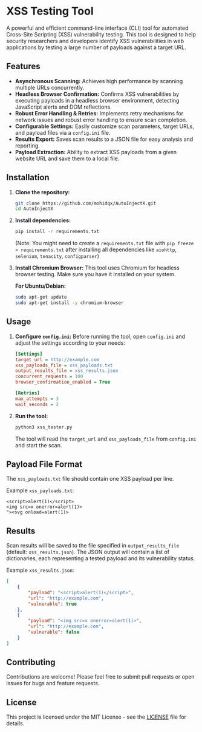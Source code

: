 # XSS Testing Tool

A powerful and efficient command-line interface (CLI) tool for automated Cross-Site Scripting (XSS) vulnerability testing. This tool is designed to help security researchers and developers identify XSS vulnerabilities in web applications by testing a large number of payloads against a target URL.

## Features

- **Asynchronous Scanning:** Achieves high performance by scanning multiple URLs concurrently.
- **Headless Browser Confirmation:** Confirms XSS vulnerabilities by executing payloads in a headless browser environment, detecting JavaScript alerts and DOM reflections.
- **Robust Error Handling & Retries:** Implements retry mechanisms for network issues and robust error handling to ensure scan completion.
- **Configurable Settings:** Easily customize scan parameters, target URLs, and payload files via a `config.ini` file.
- **Results Export:** Saves scan results to a JSON file for easy analysis and reporting.
- **Payload Extraction:** Ability to extract XSS payloads from a given website URL and save them to a local file.

## Installation

1.  **Clone the repository:**
    ```bash
    git clone https://github.com/mohidqx/AutoInjectX.git
    cd AutoInjectX
    ```

2.  **Install dependencies:**
    ```bash
    pip install -r requirements.txt
    ```
    (Note: You might need to create a `requirements.txt` file with `pip freeze > requirements.txt` after installing all dependencies like `aiohttp`, `selenium`, `tenacity`, `configparser`)

3.  **Install Chromium Browser:**
    This tool uses Chromium for headless browser testing. Make sure you have it installed on your system.
    
    **For Ubuntu/Debian:**
    ```bash
    sudo apt-get update
    sudo apt-get install -y chromium-browser
    ```

## Usage

1.  **Configure `config.ini`:**
    Before running the tool, open `config.ini` and adjust the settings according to your needs:
    ```ini
    [Settings]
    target_url = http://example.com
    xss_payloads_file = xss_payloads.txt
    output_results_file = xss_results.json
    concurrent_requests = 100
    browser_confirmation_enabled = True

    [Retries]
    max_attempts = 3
    wait_seconds = 2
    ```

2.  **Run the tool:**
    ```bash
    python3 xss_tester.py
    ```

    The tool will read the `target_url` and `xss_payloads_file` from `config.ini` and start the scan.

## Payload File Format

The `xss_payloads.txt` file should contain one XSS payload per line.

Example `xss_payloads.txt`:
```
<script>alert(1)</script>
<img src=x onerror=alert(1)>
"><svg onload=alert(1)>
```

## Results

Scan results will be saved to the file specified in `output_results_file` (default: `xss_results.json`). The JSON output will contain a list of dictionaries, each representing a tested payload and its vulnerability status.

Example `xss_results.json`:
```json
[
    {
        "payload": "<script>alert(1)</script>",
        "url": "http://example.com",
        "vulnerable": true
    },
    {
        "payload": "<img src=x onerror=alert(1)>",
        "url": "http://example.com",
        "vulnerable": false
    }
]
```

## Contributing

Contributions are welcome! Please feel free to submit pull requests or open issues for bugs and feature requests.

## License

This project is licensed under the MIT License - see the [LICENSE](LICENSE) file for details.


